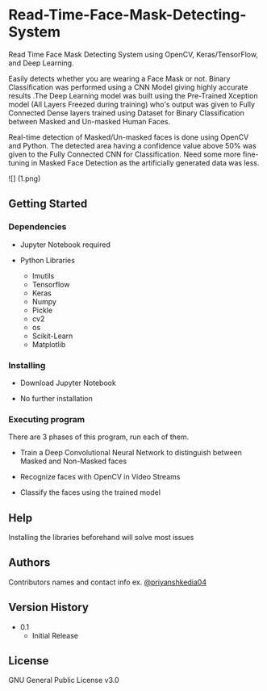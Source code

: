 # Read-Time-Face-Mask-Detecting-System

Read Time Face Mask Detecting System using OpenCV, Keras/TensorFlow, and Deep Learning. 

Easily detects whether you are wearing a Face Mask or not. Binary Classification was performed using a CNN Model giving highly accurate results .The Deep Learning model was built using the Pre-Trained Xception model (All Layers Freezed during training) who's output was given to  Fully Connected Dense layers trained using Dataset for Binary Classification between Masked and Un-masked Human Faces.


Real-time detection of Masked/Un-masked faces is done using OpenCV and Python. The detected area having a confidence value above 50% was given to the Fully Connected CNN for Classification. Need some more fine-tuning in Masked Face Detection as the artificially generated data was less.

![] (1.png)
## Getting Started

### Dependencies

* Jupyter Notebook required

* Python Libraries

    - Imutils
    - Tensorflow
    - Keras
    - Numpy
    - Pickle
    - cv2
    - os
    - Scikit-Learn
    - Matplotlib

### Installing

* Download Jupyter Notebook

* No further installation


### Executing program

There are 3 phases of this program, run each of them.

* Train a Deep Convolutional Neural Network to distinguish between Masked and Non-Masked faces

* Recognize faces with OpenCV in Video Streams

* Classify the faces using the trained model

## Help

Installing the libraries beforehand will solve most issues

## Authors

Contributors names and contact info 
ex. [@priyanshkedia04](https://github.com/priyanshkedia04)

## Version History

* 0.1
    * Initial Release

## License

GNU General Public License v3.0
